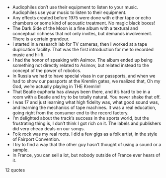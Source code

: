  - Audiophiles don’t use their equipment to listen to your music. Audiophiles use your music to listen to their equipment.
 - Any effects created before 1975 were done with either tape or echo chambers or some kind of acoustic treatment. No magic black boxes!
 - The Dark Side of the Moon is a fine album with a textural and conceptual richness that not only invites, but demands involvement. There is a certain grandeur.
 - I started in a research lab for TV cameras, then I worked at a tape duplication facility. That was the first introduction for me to recorded music and hi-fi.
 - I had the honor of speaking with Asimov. The album ended up being something not directly related to Asimov, but related instead to the concept of the power of robotics.
 - In Russia we had to have special visas in our passports, and when we had to show our passports at the Kremlin gates, we realized that, Oh my God, we’re actually playing in THE Kremlin!
 - That Beatle euphoria has always been there, and it’s hard to be in a room with a Beatle and try to be totally natural. You never shake that off.
 - I was 17 and just learning what high fidelity was, what good sound was, and learning the mechanics of tape machines. It was a real education, going right from the consumer end to the record factory.
 - I’m delighted about the track’s success in the sports world, but the frustrating thing is, I don’t think I got rich on it. The labels and publishers did very cheap deals on our songs.
 - Folk rock was my real roots. I did a few gigs as a folk artist, in the style of Fairport Convention.
 - I try to find a way that the other guy hasn’t thought of using a sound or a sample.
 - In France, you can sell a lot, but nobody outside of France ever hears of it.

12 quotes